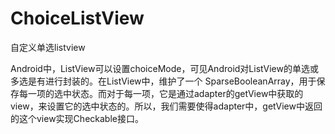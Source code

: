 # ChoiceListView
自定义单选listview

  Android中，ListView可以设置choiceMode，可见Android对ListView的单选或多选是有进行封装的。在ListView中，维护了一个
SparseBooleanArray，用于保存每一项的选中状态。而对于每一项，它是通过adapter的getView中获取的view，来设置它的选中状态的。所以，我们需要使得adapter中，getView中返回的这个view实现Checkable接口。

